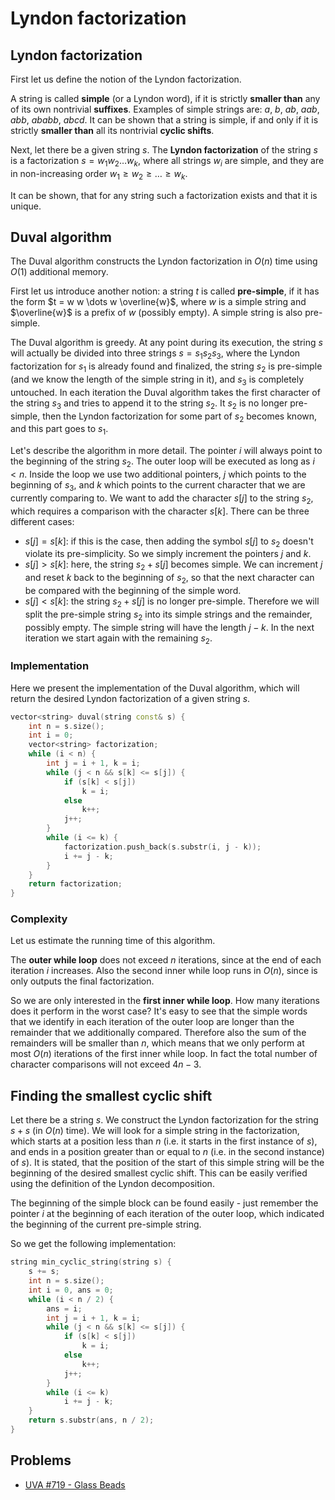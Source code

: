 # Lyndon factorization

## Lyndon factorization

First let us define the notion of the Lyndon factorization.

A string is called **simple** (or a Lyndon word), if it is strictly **smaller than** any of its own nontrivial **suffixes**.
Examples of simple strings are: $a$, $b$, $ab$, $aab$, $abb$, $ababb$, $abcd$.
It can be shown that a string is simple, if and only if it is strictly **smaller than** all its nontrivial **cyclic shifts**.

Next, let there be a given string $s$.
The **Lyndon factorization** of the string $s$ is a factorization $s = w_1 w_2 \dots w_k$, where all strings $w_i$ are simple, and they are in non-increasing order $w_1 \ge w_2 \ge \dots \ge w_k$.

It can be shown, that for any string such a factorization exists and that it is unique.

## Duval algorithm

The Duval algorithm constructs the Lyndon factorization in $O(n)$ time using $O(1)$ additional memory.

First let us introduce another notion:
a string $t$ is called **pre-simple**, if it has the form $t = w w \dots w \overline{w}$, where $w$ is a simple string and $\overline{w}$ is a prefix of $w$ (possibly empty).
A simple string is also pre-simple.

The Duval algorithm is greedy.
At any point during its execution, the string $s$ will actually be divided into three strings $s = s_1 s_2 s_3$, where the Lyndon factorization for $s_1$ is already found and finalized, the string $s_2$ is pre-simple (and we know the length of the simple string in it), and $s_3$ is completely untouched.
In each iteration the Duval algorithm takes the first character of the string $s_3$ and tries to append it to the string $s_2$.
It $s_2$ is no longer pre-simple, then the Lyndon factorization for some part of $s_2$ becomes known, and this part goes to $s_1$.

Let's describe the algorithm in more detail.
The pointer $i$ will always point to the beginning of the string $s_2$.
The outer loop will be executed as long as $i < n$.
Inside the loop we use two additional pointers, $j$ which points to the beginning of $s_3$, and $k$ which points to the current character that we are currently comparing to.
We want to add the character $s[j]$ to the string $s_2$, which requires a comparison with the character $s[k]$.
There can be three different cases:

- $s[j] = s[k]$: if this is the case, then adding the symbol $s[j]$ to $s_2$ doesn't violate its pre-simplicity.
  So we simply increment the pointers $j$ and $k$.
- $s[j] > s[k]$: here, the string $s_2 + s[j]$ becomes simple.
  We can increment $j$ and reset $k$ back to the beginning of $s_2$, so that the next character can be compared with the beginning of the simple word.
- $s[j] < s[k]$: the string $s_2 + s[j]$ is no longer pre-simple.
  Therefore we will split the pre-simple string $s_2$ into its simple strings and the remainder, possibly empty.
  The simple string will have the length $j - k$.
  In the next iteration we start again with the remaining $s_2$.

### Implementation

Here we present the implementation of the Duval algorithm, which will return the desired Lyndon factorization of a given string $s$.

```{.cpp file=duval_algorithm}
vector<string> duval(string const& s) {
    int n = s.size();
    int i = 0;
    vector<string> factorization;
    while (i < n) {
        int j = i + 1, k = i;
        while (j < n && s[k] <= s[j]) {
            if (s[k] < s[j])
                k = i;
            else
                k++;
            j++;
        }
        while (i <= k) {
            factorization.push_back(s.substr(i, j - k));
            i += j - k;
        }
    }
    return factorization;
}
```

### Complexity

Let us estimate the running time of this algorithm.

The **outer while loop** does not exceed $n$ iterations, since at the end of each iteration $i$ increases.
Also the second inner while loop runs in $O(n)$, since is only outputs the final factorization.

So we are only interested in the **first inner while loop**.
How many iterations does it perform in the worst case?
It's easy to see that the simple words that we identify in each iteration of the outer loop are longer than the remainder that we additionally compared.
Therefore also the sum of the remainders will be smaller than $n$, which means that we only perform at most $O(n)$ iterations of the first inner while loop.
In fact the total number of character comparisons will not exceed $4n - 3$.

## Finding the smallest cyclic shift

Let there be a string $s$.
We construct the Lyndon factorization for the string $s + s$ (in $O(n)$ time).
We will look for a simple string in the factorization, which starts at a position less than $n$ (i.e. it starts in the first instance of $s$), and ends in a position greater than or equal to $n$ (i.e. in the second instance) of $s$).
It is stated, that the position of the start of this simple string will be the beginning of the desired smallest cyclic shift.
This can be easily verified using the definition of the Lyndon decomposition.

The beginning of the simple block can be found easily - just remember the pointer $i$ at the beginning of each iteration of the outer loop, which indicated the beginning of the current pre-simple string.

So we get the following implementation:

```{.cpp file=smallest_cyclic_string}
string min_cyclic_string(string s) {
    s += s;
    int n = s.size();
    int i = 0, ans = 0;
    while (i < n / 2) {
        ans = i;
        int j = i + 1, k = i;
        while (j < n && s[k] <= s[j]) {
            if (s[k] < s[j])
                k = i;
            else
                k++;
            j++;
        }
        while (i <= k)
            i += j - k;
    }
    return s.substr(ans, n / 2);
}
```

## Problems

- [UVA #719 - Glass Beads](https://uva.onlinejudge.org/index.php?option=onlinejudge&page=show_problem&problem=660)
